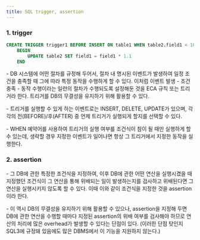 ```yaml
---
title: SQL trigger, assertion
---
```



### 1. trigger

```sql
CREATE TRIGGER trigger1 BEFORE INSERT ON table1 WHEN table2.field1 < 100
    BEGIN
        UPDATE table2 SET field1 = field1 * 1.1
    END
```

\- DB 시스템에 어떤 절차를 규정해 두어서, 절차 내 명시된 이벤트가 발생하여 일정 조건을 충족할 때 그에 따라 특정 동작을 수행하게 할 수 있다. 이처럼 이벤트 발생 - 조건 충족 - 동작 수행이라는 일련의 절차가 수행되도록 설정해둔 것을 ECA 규칙 또는 트리거라 한다. 트리거를 DB의 무결성을 유지하기 위해 활용할 수 있다.

\- 트리거를 실행할 수 있게 하는 이벤트로는 INSERT, DELETE, UPDATE가 있으며, 각각의 전(BEFORE)/후(AFTER) 중 언제 트리거가 실행되게 할지를 선택할 수 있다.

\- WHEN 예약어를 사용하여 트리거의 실행 여부를 조건식이 참이 될 때만 실행하게 할 수 있는데, 생략할 경우 지정한 이벤트가 일어나면 항상 그 트리거에서 지정한 동작을 실행한다.


### 2. assertion

\- 그 DB에 관한 특정한 조건식을 지정하여, 이후 DB에 관한 어떤 연산을 실행시켰을 때 지정했던 조건식이 그 연산을 통해 위배되는 일이 발생하는지를 검사하고 위배된다면 그 연산을 실행시키지 않도록 할 수 있다. 이때 이와 같이 조건식을 지정한 것을 assertion이라 한다.

\- 이 역시 DB의 무결성을 유지하기 위해 활용할 수 있으나, assertion을 지정해 두면 DB에 관한 연산을 수행할 때마다 지정된 assertion의 위배 여부를 검사해야 하므로 연산의 처리에 많은 overhead가 발생할 수 있다는 단점이 있다. (이러한 단점 탓인지 SQL3에 규정돼 있음에도 많은 DBMS에서 이 기능을 지원하지 않는다.)

